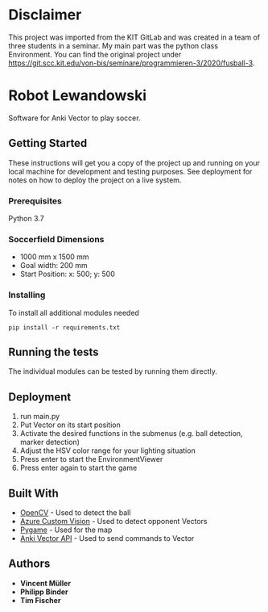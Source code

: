 # Disclaimer
This project was imported from the KIT GitLab and was created in a team of three students in a seminar. My main part was the python class Environment.
You can find the original project under https://git.scc.kit.edu/von-bis/seminare/programmieren-3/2020/fusball-3.

# Robot Lewandowski

Software for Anki Vector to play soccer.

## Getting Started

These instructions will get you a copy of the project up and running on your local machine for development and testing purposes. See deployment for notes on how to deploy the project on a live system.

### Prerequisites

Python 3.7

### Soccerfield Dimensions

- 1000 mm x 1500 mm
- Goal width: 200 mm
- Start Position: x: 500; y: 500


### Installing

To install all additional modules needed

```
pip install -r requirements.txt
```

## Running the tests

The individual modules can be tested by running them directly.

## Deployment

1. run main.py
2. Put Vector on its start position
3. Activate the desired functions in the submenus (e.g. ball detection, marker detection)
4. Adjust the HSV color range for your lighting situation
5. Press enter to start the EnvironmentViewer
5. Press enter again to start the game

## Built With

* [OpenCV](https://github.com/opencv/opencv) - Used to detect the ball
* [Azure Custom Vision](https://docs.microsoft.com/de-de/azure/cognitive-services/custom-vision-service/) - Used to detect opponent Vectors
* [Pygame](https://github.com/pygame/) - Used for the map
* [Anki Vector API](https://developer.anki.com/vector/docs/index.html) - Used to send commands to Vector


## Authors

* **Vincent Müller** 
* **Philipp Binder** 
* **Tim Fischer** 
